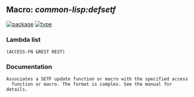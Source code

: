 ## Macro: ***common-lisp:defsetf***
[![package](https://img.shields.io/badge/Package-COMMON--LISP-5f9ea0.svg?style=social&colorA=999999)](../) [![type](https://img.shields.io/badge/Type-Macro-5f9ea0.svg?style=social&colorA=999999)](../#macro) 
### Lambda list
```
(ACCESS-FN &REST REST)
```
### Documentation
```
Associates a SETF update function or macro with the specified access
  function or macro. The format is complex. See the manual for details.
```
